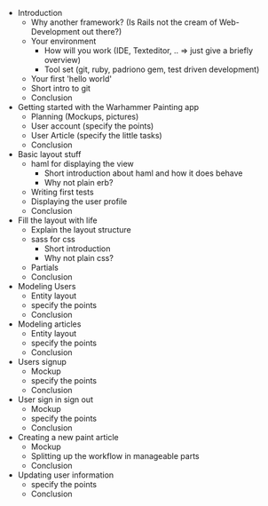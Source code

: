 * Introduction
  * Why another framework? (Is Rails not the cream of Web-Development out there?)
  * Your environment
    * How will you work (IDE, Texteditor, .. => just give a briefly overview)
    * Tool set (git, ruby, padriono gem, test driven development)
  * Your first 'hello world'
  * Short intro to git
  * Conclusion
* Getting started with the Warhammer Painting app
  * Planning (Mockups, pictures)
  * User account (specify the points)
  * User Article (specify the little tasks)
  * Conclusion
* Basic layout stuff
  * haml for displaying the view
    * Short introduction about haml and how it does behave
    * Why not plain erb?
  * Writing first tests
  * Displaying the user profile
  * Conclusion
* Fill the layout with life
  * Explain the layout structure
  * sass for css
    * Short introduction
    * Why not plain css?
  * Partials
  * Conclusion
* Modeling Users
  * Entity layout
  * specify the points
  * Conclusion
* Modeling articles
  * Entity layout
  * specify the points
  * Conclusion
* Users signup
  * Mockup
  * specify the points
  * Conclusion
* User sign in sign out
  * Mockup
  * specify the points
  * Conclusion
* Creating a new paint article
  * Mockup
  * Splitting up the workflow in manageable parts
  * Conclusion
* Updating user information
  * specify the points
  * Conclusion
